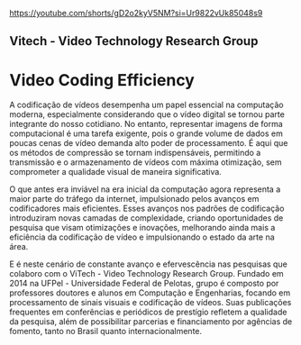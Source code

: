 

https://youtube.com/shorts/gD2o2kyV5NM?si=Ur9822vUk85048s9

## Vitech - Video Technology Research Group 

# Video Coding Efficiency

A codificação de vídeos desempenha um papel essencial na computação moderna, especialmente considerando que o vídeo digital se tornou parte integrante do nosso cotidiano. No entanto, representar imagens de forma computacional é uma tarefa exigente, pois o grande volume de dados em poucas cenas de vídeo demanda alto poder de processamento. É aqui que os métodos de compressão se tornam indispensáveis, permitindo a transmissão e o armazenamento de vídeos com máxima otimização, sem comprometer a qualidade visual de maneira significativa.

O que antes era inviável na era inicial da computação agora representa a maior parte do tráfego da internet, impulsionado pelos avanços em codificadores mais eficientes. Esses avanços nos padrões de codificação introduziram novas camadas de complexidade, criando oportunidades de pesquisa que visam otimizações e inovações, melhorando ainda mais a eficiência da codificação de vídeo e impulsionando o estado da arte na área.

E é neste cenário de constante avanço e efervescência nas pesquisas que colaboro com o ViTech - Video Technology Research Group. Fundado em 2014 na UFPel - Universidade Federal de Pelotas, grupo é composto por professores doutores e alunos em Computação e Engenharias, focando em processamento de sinais visuais e codificação de vídeos. Suas publicações frequentes em conferências e periódicos de prestígio refletem a qualidade da pesquisa, além de possibilitar parcerias e financiamento por agências de fomento, tanto no Brasil quanto internacionalmente.


